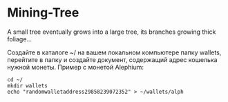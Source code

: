# Mining-Tree
A small tree eventually grows into a large tree, its branches growing thick foliage...

Создайте в каталоге ~/ на вашем локальном компьютере папку wallets, перейтите в папку и создайте документ, содержащий адрес кошелька нужной монеты. Пример с монетой Alephium:
```
cd ~/
mkdir wallets
echo "randomwalletaddress29858239072352" > ~/wallets/alph
```
